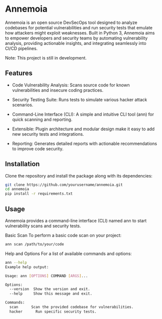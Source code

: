 # Annemoia
Annemoia is an open source DevSecOps tool designed to analyze codebases for potential vulnerabilities and run security tests that emulate how attackers might exploit weaknesses. Built in Python 3, Annemoia aims to empower developers and security teams by automating vulnerability analysis, providing actionable insights, and integrating seamlessly into CI/CD pipelines.

Note: This project is still in development.

## Features
- Code Vulnerability Analysis: Scans source code for known vulnerabilities and insecure coding practices.

- Security Testing Suite: Runs tests to simulate various hacker attack scenarios.

- Command-Line Interface (CLI): A simple and intuitive CLI tool (ann) for quick scanning and reporting.

- Extensible: Plugin architecture and modular design make it easy to add new security tests and integrations.

- Reporting: Generates detailed reports with actionable recommendations to improve code security.



## Installation
Clone the repository and install the package along with its dependencies:

```bash
git clone https://github.com/yourusername/annemoia.git
cd annemoia
pip install -r requirements.txt
```

## Usage
Annemoia provides a command-line interface (CLI) named ann to start vulnerability scans and security tests.

Basic Scan
To perform a basic code scan on your project:
```bash
ann scan /path/to/your/code
```

Help and Options
For a list of available commands and options:

```bash
ann --help
Example help output:

Usage: ann [OPTIONS] COMMAND [ARGS]...

Options:
  --version  Show the version and exit.
  --help     Show this message and exit.

Commands:
  scan      Scan the provided codebase for vulnerabilities.
  hacker      Run specific security tests.
```

